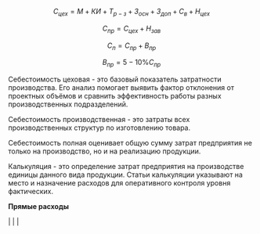 $$
С_{цех} = М+КИ+Т_{р-з} + З_{осн} + З_{доп} + С_в + Н_{цех}
$$

$$
С_{пр} = С_{цех} + Н_{зав}
$$

$$
С_п = С_{пр} + В_{пр}
$$

$$
В_{пр} = 5 - 10\% С_{пр}
$$

Себестоимость цеховая - это базовый показатель затратности производства. Его анализ помогает выявить фактор отклонения от проектных объёмов и сравнить эффективность работы разных производственных подразделений.

Себестоимость производственная - это затраты всех производственных структур по изготовлению товара.

Себестоимость полная оценивает общую сумму затрат предприятия не только на производство, но и на реализацию продукции.

Калькуляция - это определение затрат предприятия на производстве единицы данного вида продукции. Статьи калькуляции указывают на место и назначение расходов для оперативного контроля уровня фактических.

__Прямые расходы__

| | | 